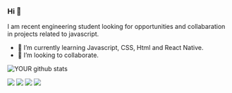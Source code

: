 ### Hi 👋
I am recent engineering student looking for opportunities and collabaration in projects related to javascript.
- 🌱 I’m currently learning Javascript, CSS, Html and React Native.
- 🤝 I’m looking to collaborate.

![YOUR github stats](https://github-readme-stats.vercel.app/api?username=JorgeFPEres)

[<img src="https://img.shields.io/badge/twitter-%231DA1F2.svg?&style=for-the-badge&logo=twitter&logoColor=white" />](https://twitter.com/USERNAME) [<img src="https://img.shields.io/badge/linkedin-%230077B5.svg?&style=for-the-badge&logo=linkedin&logoColor=white" />](https://www.linkedin.com/in/jorge-fernando-peres-9901454b//) [<img src = "https://img.shields.io/badge/instagram-%23E4405F.svg?&style=for-the-badge&logo=instagram&logoColor=white">](https://www.instagram.com/Jorgef.peres/) [<img src = "https://img.shields.io/badge/facebook-%231877F2.svg?&style=for-the-badge&logo=facebook&logoColor=white">](https://www.facebook.com/jorgefernandoperes)
